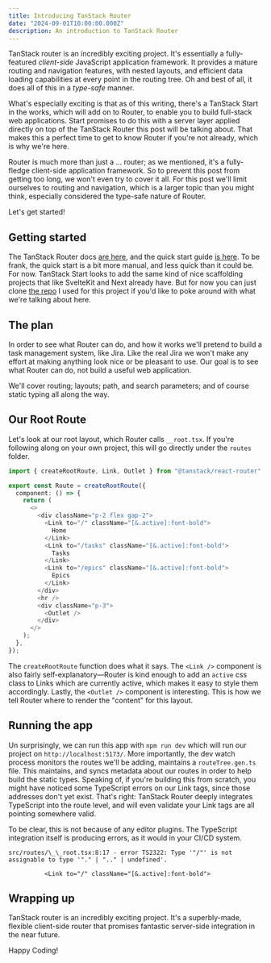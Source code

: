 ```yaml
---
title: Introducing TanStack Router
date: "2024-09-01T10:00:00.000Z"
description: An introduction to TanStack Router
---
```


TanStack router is an incredibly exciting project. It's essentially a fully-featured _client-side_ JavaScript application framework. It provides a mature routing and navigation features, with nested layouts, and efficient data loading capabilities at every point in the routing tree. Oh and best of all, it does all of this in a _type-safe_ manner.

What's especially exciting is that as of this writing, there's a TanStack Start in the works, which will add on to Router, to enable you to build full-stack web applications. Start promises to do this with a server layer applied directly on top of the TanStack Router this post will be talking about. That makes this a perfect time to get to know Router if you're not already, which is why we're here.

Router is much more than just a ... router; as we mentioned, it's a fully-fledge client-side application framework. So to prevent this post from getting too long, we won't even try to cover it all. For this post we'll limit ourselves to routing and navigation, which is a larger topic than you might think, especially considered the type-safe nature of Router.

Let's get started!

## Getting started

The TanStack Router docs [are here](https://tanstack.com/router/latest/docs/framework/react/overview), and the quick start guide [is here](https://tanstack.com/router/latest/docs/framework/react/quick-start). To be frank, the quick start is a bit more manual, and less quick than it could be. For now. TanStack Start looks to add the same kind of nice scaffolding projects that like SvelteKit and Next already have. But for now you can just clone [the repo](https://github.com/arackaf/tanstack-router-routing-demo) I used for this project if you'd like to poke around with what we're talking about here.

## The plan

In order to see what Router can do, and how it works we'll pretend to build a task management system, like Jira. Like the real Jira we won't make any effort at making anything look nice or be pleasant to use. Our goal is to see what Router can do, not build a useful web application.

We'll cover routing; layouts; path, and search parameters; and of course static typing all along the way.

## Our Root Route

Let's look at our root layout, which Router calls `__root.tsx`. If you're following along on your own project, this will go directly under the `routes` folder.

```ts
import { createRootRoute, Link, Outlet } from "@tanstack/react-router";

export const Route = createRootRoute({
  component: () => {
    return (
      <>
        <div className="p-2 flex gap-2">
          <Link to="/" className="[&.active]:font-bold">
            Home
          </Link>
          <Link to="/tasks" className="[&.active]:font-bold">
            Tasks
          </Link>
          <Link to="/epics" className="[&.active]:font-bold">
            Epics
          </Link>
        </div>
        <hr />
        <div className="p-3">
          <Outlet />
        </div>
      </>
    );
  },
});
```

The `createRootRoute` function does what it says. The `<Link />` component is also fairly self-explanatory—Router is kind enough to add an `active` css class to Links which are currently active, which makes it easy to style them accordingly. Lastly, the `<Outlet />` component is interesting. This is how we tell Router where to render the "content" for this layout.

## Running the app

Un surprisingly, we can run this app with `npm run dev` which will run our project on `http://localhost:5173/`. More importantly, the dev watch process monitors the routes we'll be adding, maintains a `routeTree.gen.ts` file. This maintains, and syncs metadata about our routes in order to help build the static types. Speaking of, if you're building this from scratch, you might have noticed some TypeScript errors on our Link tags, since those addresses don't yet exist. That's right: TanStack Router deeply integrates TypeScript into the route level, and will even validate your Link tags are all pointing somewhere valid.

To be clear, this is not because of any editor plugins. The TypeScript integration itself is producing errors, as it would in your CI/CD system.

```
src/routes/\_\_root.tsx:8:17 - error TS2322: Type '"/"' is not assignable to type '"." | ".." | undefined'.

          <Link to="/" className="[&.active]:font-bold">
```

## Wrapping up

TanStack router is an incredibly exciting project. It's a superbly-made, flexible client-side router that promises fantastic server-side integration in the near future.

Happy Coding!
